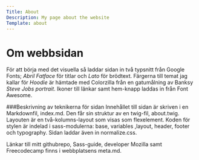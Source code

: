 ```yaml
---
Title: About
Description: My page about the website
Template: about
---
```


Om webbsidan
=================
För att börja med det visuella så laddar sidan in två typsnitt från Google Fonts; _*Abril Fatface*_
för titlar och _*Lato*_ för brödtext. Färgerna till temat jag kallar
för *Hoodie* är hämtade med Colorzilla från en gatumålning av
Banksy _*Steve Jobs portrait*_. Ikoner till länkar samt hem-knapp laddas in från Font Awesome.

###Beskrivning av teknikerna för sidan
Innehållet till sidan är skriven i en Markdownfil, index.md. Den får sin struktur av en twig-fil, about.twig.
Layouten är en två-kolumns-layout som
visas som flexelement. Koden för stylen är indelad i sass-modulerna: base, variables ,layout, header, footer och typography.
Sidan laddar även in normalize.css.

Länkar till mitt githubrepo, Sass-guide, developer Mozilla samt Freecodecamp finns i webbplatsens meta.md.
